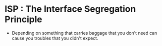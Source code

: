 # ISP : The Interface Segregation Principle
- Depending on something that carries baggage that you don't need can cause you troubles that you didn't expect.
